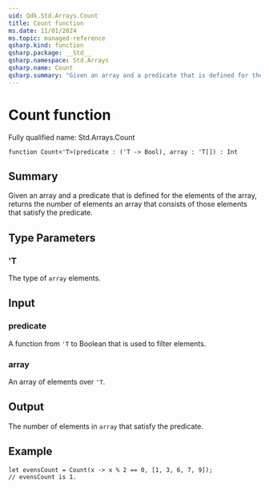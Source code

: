 ```yaml
---
uid: Qdk.Std.Arrays.Count
title: Count function
ms.date: 11/01/2024
ms.topic: managed-reference
qsharp.kind: function
qsharp.package: __Std__
qsharp.namespace: Std.Arrays
qsharp.name: Count
qsharp.summary: "Given an array and a predicate that is defined for the elements of the array, returns the number of elements an array that consists of those elements that satisfy the predicate."
---
```


# Count function

Fully qualified name: Std.Arrays.Count

```qsharp
function Count<'T>(predicate : ('T -> Bool), array : 'T[]) : Int
```

## Summary
Given an array and a predicate that is defined
for the elements of the array, returns the number of elements
an array that consists of those elements that satisfy the predicate.

## Type Parameters
### 'T
The type of `array` elements.

## Input
### predicate
A function from `'T` to Boolean that is used to filter elements.
### array
An array of elements over `'T`.

## Output
The number of elements in `array` that satisfy the predicate.

## Example
```qsharp
let evensCount = Count(x -> x % 2 == 0, [1, 3, 6, 7, 9]);
// evensCount is 1.
```
